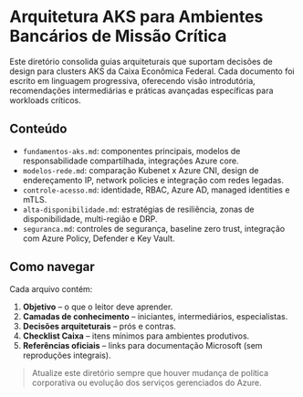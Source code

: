 # Arquitetura AKS para Ambientes Bancários de Missão Crítica

Este diretório consolida guias arquiteturais que suportam decisões de design para clusters AKS da Caixa Econômica Federal. Cada documento foi escrito em linguagem progressiva, oferecendo visão introdutória, recomendações intermediárias e práticas avançadas específicas para workloads críticos.

## Conteúdo

- `fundamentos-aks.md`: componentes principais, modelos de responsabilidade compartilhada, integrações Azure core.
- `modelos-rede.md`: comparação Kubenet x Azure CNI, design de endereçamento IP, network policies e integração com redes legadas.
- `controle-acesso.md`: identidade, RBAC, Azure AD, managed identities e mTLS.
- `alta-disponibilidade.md`: estratégias de resiliência, zonas de disponibilidade, multi-região e DRP.
- `seguranca.md`: controles de segurança, baseline zero trust, integração com Azure Policy, Defender e Key Vault.

## Como navegar

Cada arquivo contém:
1. **Objetivo** – o que o leitor deve aprender.
2. **Camadas de conhecimento** – iniciantes, intermediários, especialistas.
3. **Decisões arquiteturais** – prós e contras.
4. **Checklist Caixa** – itens mínimos para ambientes produtivos.
5. **Referências oficiais** – links para documentação Microsoft (sem reproduções integrais).

> Atualize este diretório sempre que houver mudança de política corporativa ou evolução dos serviços gerenciados do Azure.
